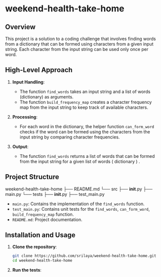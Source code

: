 # weekend-health-take-home

## Overview

This project is a solution to a coding challenge that involves finding words from a dictionary that can be formed using characters from a given input string. Each character from the input string can be used only once per word.

## High-Level Approach

1. **Input Handling**: 
   - The function `find_words` takes an input string and a list of words (dictionary) as arguments.
   - The function `build_frequency_map` creates a character frequency map from the input string to keep track of available characters.

2. **Processing**: 
   - For each word in the dictionary, the helper function `can_form_word` checks if the word can be formed using the characters from the input string by comparing character frequencies.

3. **Output**: 
   - The function `find_words` returns a list of words that can be formed from the input string for a given list of words ( dictionary ) .

## Project Structure

weekend-health-take-home
├── README.md
└── src
    ├── __init__.py
    ├── main.py
└── tests
    ├── __init__.py
    ├── test_main.py

- `main.py`: Contains the implementation of the `find_words` function.
- `test_main.py`: Contains unit tests for the `find_words`, `can_form_word`, `build_frequency_map` function.
- `README.md`: Project documentation.

## Installation and Usage

1. **Clone the repository**:
    ```bash
    git clone https://github.com/srilaya/weekend-health-take-home.git
    cd weekend-health-take-home
    ```

2. **Run the tests**:
    ```python3 tests/test_main.py
    ```